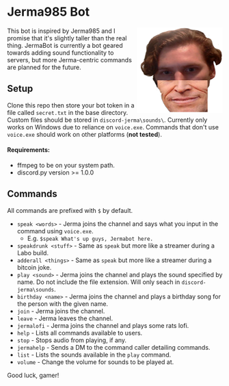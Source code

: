 # Jerma985 Bot

<img src="thumbnail.png" width="200" height="200" align="right" />

This bot is inspired by Jerma985 and I promise that it's slightly taller than the real thing. JermaBot is currently a bot geared towards adding sound functionality to servers, but more Jerma-centric commands are planned for the future.

## Setup
Clone this repo then store your bot token in a file called `secret.txt` in the base directory. Custom files should be stored in `discord-jerma\sounds\`. Currently only works on Windows due to reliance on `voice.exe`. Commands that don't use `voice.exe` should work on other platforms (**not tested**).

#### Requirements:
* ffmpeg to be on your system path.
* discord.py version >= 1.0.0

## Commands
All commands are prefixed with `$` by default.

* `speak <words>` - Jerma joins the channel and says what you input in the command using `voice.exe`.
  * E.g. `$speak What's up guys, Jermabot here.`
* `speakdrunk <stuff>` - Same as `speak` but more like a streamer during a Labo build.
* `adderall <things>` - Same as `speak` but more like a streamer during a bitcoin joke.
* `play <sound>` - Jerma joins the channel and plays the sound specified by name. Do not include the file extension. Will only seach in `discord-jerma\sounds`.
* `birthday <name>` - Jerma joins the channel and plays a birthday song for the person with the given name.
* `join` - Jerma joins the channel.
* `leave` - Jerma leaves the channel.
* `jermalofi` - Jerma joins the channel and plays some rats lofi.
* `help` - Lists all commands available to users.
* `stop` - Stops audio from playing, if any.
* `jermahelp` - Sends a DM to the command caller detailing commands.
* `list` - Lists the sounds available in the `play` command.
* `volume` - Change the volume for sounds to be played at.

Good luck, gamer!
